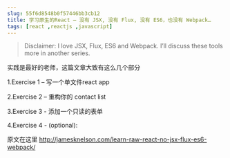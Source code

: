 ```yaml
---
slug: 55f6d8548b0f57446bb3cb12
title: 学习原生的React — 没有 JSX, 没有 Flux, 没有 ES6，也没有 Webpack…
tags: [react ,reactjs ,javascript]
---
```


> Disclaimer: I love JSX, Flux, ES6 and Webpack. I’ll discuss these tools more in another series.

实践是最好的老师，这篇文章大致有这么几个部分

1.Exercise 1 – 写一个单文件react app

2.Exercise 2 – 重构你的 contact list

3.Exercise 3 -  添加一个只读的表单

4.Exercise 4 - (optional):

原文在这里
http://jamesknelson.com/learn-raw-react-no-jsx-flux-es6-webpack/
